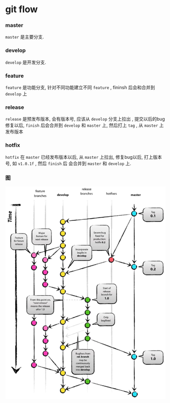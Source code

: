 <!--
Created: Mon Aug 26 2019 15:19:49 GMT+0800 (China Standard Time)
Modified: Mon Aug 26 2019 15:19:49 GMT+0800 (China Standard Time)
-->
# git flow

### master

`master` 是主要分支. 

### develop

`develop` 是开发分支. 

### feature

`feature` 是功能分支, 针对不同功能建立不同 `feature` , fininsh 后会和合并到 `develop` 上

### release

`release` 是预发布版本, 会有版本号, 应该从 `develop` 分支上拉出 , 提交以后的bug修复以后, `finish` 后会合并到 `develop` 和 `master` 上, 然后打上 `tag` , 从 `master` 上发布版本

### hotfix

`hotfix` 在 `master` 已经发布版本以后, 从 `master` 上拉出, 修复bug以后, 打上版本号, 如 `v1.0.1f` , 然后 `finish` 后 会合并到 `master` 和 `develop` 上. 

### 图

![img](../img/20180411001.jpg)

